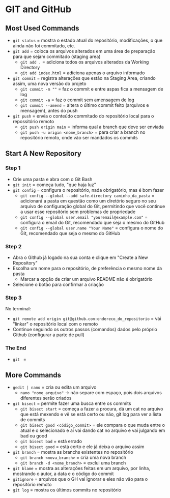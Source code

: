 # GIT and GitHub
## Most Used Commands
* `git status` = mostra o estado atual do repositório, modificações, o que ainda não foi commitado, etc.
* `git add` = coloca os arquivos alterados em uma área de preparação para que sejam commitado (staging area)
    * `git add .` = adiciona todos os arquivos alterados da Working Directory
    * `git add index.html` = adiciona apenas o arquivo informado
* `git commit` = registra alterações que estão na Staging Area, criando assim, uma nova versão do projeto
    * `git commit -m ""` = faz o commit e entre aspas fica a mensagem de log
    * `git commit -a` = faz o commit sem amensagem de log
    * `git commit --amend` = altera o último commit feito (arquivos e mensagem), antes do push
* `git push` = envia o conteúdo commitado do repositório local para o repossitório remoto
    * `git push origin main` = informa qual a branch que deve ser enviada
    * `git push -u origin <nome_branch>` = para criar a branch no repositório remoto, onde vão ser mandados os commits
## Start A New Repository
### Step 1
* Crie uma pasta e abra com o Git Bash
* `git init` = começa tudo, "que haja luz"
* `git config` = configura o repositório, nada obrigatório, mas é bom fazer
    * `git config --global --add safe.directory caminho_da_pasta` = adicionará a pasta em questão como um diretório seguro no seu arquivo de configuração global do Git, permitindo que você continue a usar esse repositório sem problemas de propriedade
    * `git config --global user.email "youremail@example.com"` = configura o email do Git, recomendado que seja o mesmo do GitHub
    * `git config --global user.name "Your Name"` = configura o nome do Git, recomendado que seja o mesmo do GitHub
### Step 2
* Abra o Github já logado na sua conta e clique em "Create a New Repository"
* Escolha um nome para o repositório, de preferência o mesmo nome da pasta
    * Marcar a opção de criar um arquivo README não é obrigatório
* Selecione o botão para confirmar a criação
### Step 3
No terminal:
* `git remote add origin git@github.com:endereco_do_repositorio` = vai "linkar" o repositório local com o remoto
* Continue seguindo os outros passos (comandos) dados pelo próprio Github (configurar a parte de pull)
### The End
* `git ` = 
## More Commands
* `gedit | nano` = cria ou edita um arquivo
    * `nano "nome_arquivo"` -> não separe com espaço, pois dois arquivos diferentes serão criados
* `git bisect` = permite fazer uma busca entre os commits
    * `git bisect start` = começa a fazer a procura, dá um cat no arquivo que está mexendo e vê se está certo ou não, git log para ver a lista de commits
    * `git bisect good <código_commit>` = ele compara o que muda entre o atual e o selecionado e aí vai dando cat no arquivo e vai julgando em bad ou good
    * `git bisect bad` = está errado
    * `git bisect good` = está certo e ele já deixa o arquivo assim
* `git branch` = mostra as branchs existentes no repositório
    * `git branch <nova_branch>` = cria uma nova branch
    * `git branch -d <nome_branch>` = exclui uma branch
* `git blame` = mostra as alterações feitas em um arquivo, por linha, mostrando o autor, a data e o código do commit
* `gitignore` = arquivos que o GH vai ignorar e eles não vão para o repositòrio remoto
* `git log` = mostra os últimos commits no repositório